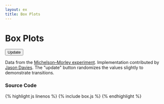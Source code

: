 ```yaml
---
layout: ex
title: Box Plots
---
```


# Box Plots

<div id="chart">
  <button class="first last" onclick="transition()">
    Update
  </button><p/>
</div>

<link type="text/css" rel="stylesheet" href="button.css"/>
<link type="text/css" rel="stylesheet" href="box.css"/>
<script type="text/javascript" src="../d3.csv.js?1.27.1"> </script>
<script type="text/javascript" src="../d3.chart.js?1.27.1"> </script>
<script type="text/javascript" src="box.js"> </script>

Data from the [Michelson–Morley experiment](http://en.wikipedia.org/wiki/Michelson%E2%80%93Morley_experiment).
Implementation contributed by [Jason Davies](http://www.jasondavies.com/). The
"update" button randomizes the values slightly to demonstrate transitions.

### Source Code

{% highlight js linenos %}
{% include box.js %}
{% endhighlight %}
